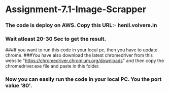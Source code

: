 # Assignment-7.1-Image-Scrapper

 ### The code is deploy on AWS. Copy this URL:- henil.volvere.in
 ### Wait atleast 20-30 Sec to get the result.
 ###If you want to run this code in your local pc, then you have to update chrome.
 ###You have also download the latest chromedriver from this website "https://chromedriver.chromium.org/downloads" and then copy the chromedriver.exe file and paste in this folder.
 ### Now you can easily run the code in your local PC. You the port value '80'.
